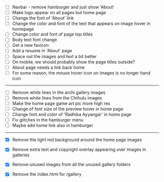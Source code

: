- [ ] Navbar - remove hamburger and just show 'About'
- [ ] Make logo appear on all pages but home page
- [ ] Change the font of 'About' link
- [ ] Change the color and font of the text that appears on image hover in homepage
- [ ] Change color and font of page top titles
- [ ] Body text font change
- [ ] Get a new favicon
- [ ] Add a resume in 'About' page
- [ ] Space out the images and text a bit better
- [ ] On mobile, we should probably show the page titles outside?
- [ ] About page needs a link back home
- [ ] For some reason, the mouse hover icon on images is no longer hand icon

---

- [ ] Remove white lines in the archi gallery images
- [ ] Remove white lines from the Chthulu images
- [ ] Make the home page game art pic more high res
- [ ] Change of font size of the preview hover in home page
- [ ] Change font and color of 'Radhika Ayyangar' in home page
- [ ] Fix glitches in the hamburger menu
- [ ] Maybe add home link also in hamburger

---

- [x] Remove the light red background around the home page images
- [x] Remove extra text and copyright overlay appearing over images in galleries
- [x] Remove unused images from all the unused gallery folders
- [x] Remove the index.html for /gallery

